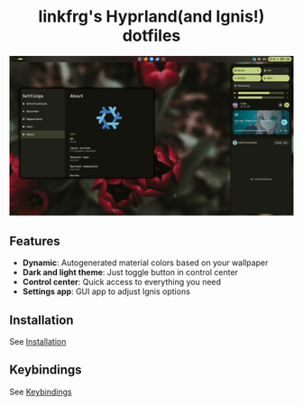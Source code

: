 <div align="center">
    <h1>linkfrg's Hyprland(and Ignis!) dotfiles</h1>
</div>


<img src=".github/assets/main.png"/>

## Features

- **Dynamic**: Autogenerated material colors based on your wallpaper
- **Dark and light theme**: Just toggle button in control center
- **Control center**: Quick access to everything you need
- **Settings app**: GUI app to adjust Ignis options

## Installation

See [Installation](./docs/installation.md)

## Keybindings

See [Keybindings](./docs/keybindings.md)
